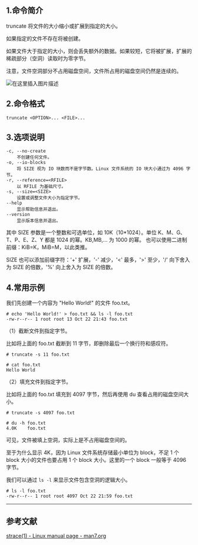 ## 1.命令简介
truncate 将文件的大小缩小或扩展到指定的大小。

如果指定的文件不存在将被创建。

如果文件大于指定的大小，则会丢失额外的数据。如果较短，它将被扩展，扩展的稀疏部分（空洞）读取时为零字节。

注意，文件空洞部分不占用磁盘空间，文件所占用的磁盘空间仍然是连续的。

![在这里插入图片描述](https://img-blog.csdnimg.cn/21477614c8124b8282ca1b3b80a8b11e.png)

## 2.命令格式
```shell
truncate <OPTION>... <FILE>...
```

## 3.选项说明
```shell
-c, --no-create
	不创建任何文件。
-o, --io-blocks
	将 SIZE 视为 IO 块数而不是字节数。Linux 文件系统的 IO 块大小通过为 4096 字节。
-r, --reference=<RFILE>
	以 RFILE 为基础尺寸。
-s, --size=<SIZE>
	设置或调整文件大小为指定字节。
--help
	显示帮助信息并退出。
--version
	显示版本信息并退出。
```
其中 SIZE 参数是一个整数和可选单位，如 10K（10*1024）。单位 K、M、G、T、P、E、Z、Y 都是 1024 的幂。KB,MB,... 为 1000 的幂。 也可以使用二进制前缀：KiB=K，MiB=M，以此类推。

SIZE 也可以添加前缀字符：'+' 扩展，'-' 减少，'<' 最多，'>' 至少，'/' 向下舍入为 SIZE 的倍数，'%' 向上舍入为 SIZE 的倍数。

## 4.常用示例
我们先创建一个内容为 "Hello World!" 的文件 foo.txt。
```shell
# echo 'Hello World!' > foo.txt && ls -l foo.txt
-rw-r--r-- 1 root root 13 Oct 22 21:43 foo.txt
```
（1）截断文件到指定字节。

比如将上面的 foo.txt 截断到 11 字节，即删除最后一个换行符和感叹符。
```shell
# truncate -s 11 foo.txt

# cat foo.txt
Hello World
```

（2）填充文件到指定字节。

比如将上面的 foo.txt 填充到 4097 字节，然后再使用 du 查看占用的磁盘空间大小。
```shell
# truncate -s 4097 foo.txt

# du -h foo.txt
4.0K	foo.txt
```
可见，文件被填上空洞，实际上是不占用磁盘空间的。

至于为什么显示 4K，因为 Linux 文件系统存储最小单位为 block，不足 1 个 block 大小的文件也要占用 1 个 block 大小。这里的一个 block 一般等于 4096 字节。

我们可以通过 `ls -l` 来显示文件包含空洞的逻辑大小。
```shell
# ls -l foo.txt
-rw-r--r-- 1 root root 4097 Oct 22 21:59 foo.txt
```

---
## 参考文献
[strace(1) - Linux manual page - man7.org](https://man7.org/linux/man-pages/man1/strace.1.html)

<Vssue title="truncate" />